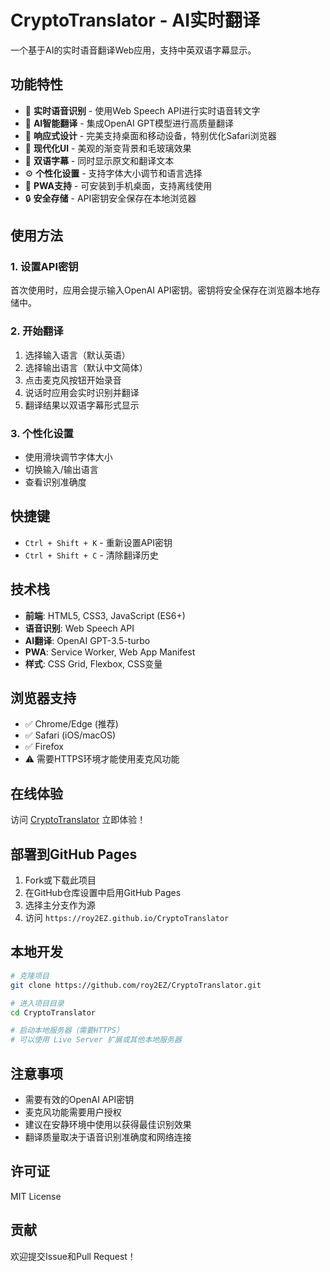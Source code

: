 # CryptoTranslator - AI实时翻译

一个基于AI的实时语音翻译Web应用，支持中英双语字幕显示。

## 功能特性

- 🎤 **实时语音识别** - 使用Web Speech API进行实时语音转文字
- 🤖 **AI智能翻译** - 集成OpenAI GPT模型进行高质量翻译
- 📱 **响应式设计** - 完美支持桌面和移动设备，特别优化Safari浏览器
- 🎨 **现代化UI** - 美观的渐变背景和毛玻璃效果
- 📝 **双语字幕** - 同时显示原文和翻译文本
- ⚙️ **个性化设置** - 支持字体大小调节和语言选择
- 💾 **PWA支持** - 可安装到手机桌面，支持离线使用
- 🔒 **安全存储** - API密钥安全保存在本地浏览器

## 使用方法

### 1. 设置API密钥
首次使用时，应用会提示输入OpenAI API密钥。密钥将安全保存在浏览器本地存储中。

### 2. 开始翻译
1. 选择输入语言（默认英语）
2. 选择输出语言（默认中文简体）
3. 点击麦克风按钮开始录音
4. 说话时应用会实时识别并翻译
5. 翻译结果以双语字幕形式显示

### 3. 个性化设置
- 使用滑块调节字体大小
- 切换输入/输出语言
- 查看识别准确度

## 快捷键

- `Ctrl + Shift + K` - 重新设置API密钥
- `Ctrl + Shift + C` - 清除翻译历史

## 技术栈

- **前端**: HTML5, CSS3, JavaScript (ES6+)
- **语音识别**: Web Speech API
- **AI翻译**: OpenAI GPT-3.5-turbo
- **PWA**: Service Worker, Web App Manifest
- **样式**: CSS Grid, Flexbox, CSS变量

## 浏览器支持

- ✅ Chrome/Edge (推荐)
- ✅ Safari (iOS/macOS)
- ✅ Firefox
- ⚠️ 需要HTTPS环境才能使用麦克风功能

## 在线体验

访问 [CryptoTranslator](https://roy2EZ.github.io/CryptoTranslator/) 立即体验！

## 部署到GitHub Pages

1. Fork或下载此项目
2. 在GitHub仓库设置中启用GitHub Pages
3. 选择主分支作为源
4. 访问 `https://roy2EZ.github.io/CryptoTranslator`

## 本地开发

```bash
# 克隆项目
git clone https://github.com/roy2EZ/CryptoTranslator.git

# 进入项目目录
cd CryptoTranslator

# 启动本地服务器（需要HTTPS）
# 可以使用 Live Server 扩展或其他本地服务器
```

## 注意事项

- 需要有效的OpenAI API密钥
- 麦克风功能需要用户授权
- 建议在安静环境中使用以获得最佳识别效果
- 翻译质量取决于语音识别准确度和网络连接

## 许可证

MIT License

## 贡献

欢迎提交Issue和Pull Request！